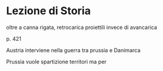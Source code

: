 # Lezione di Storia

oltre a canna rigata, retrocarica proiettili invece di avancarica

p. 421

Austria interviene nella guerra tra prussia e Danimarca

Prussia vuole spartizione territori ma per 
<!--stackedit_data:
eyJoaXN0b3J5IjpbNjYxNjEwMzYzXX0=
-->
